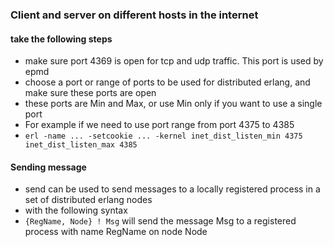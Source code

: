 ### Client and server on different hosts in the internet

#### take the following steps 

- make sure port 4369 is open for tcp and udp traffic. This port is used by epmd
- choose a port or range of ports to be used for distributed erlang, and make sure these ports are open
- these ports are Min and Max, or use Min only if you want to use a single port
- For example if we need to use port range from port 4375 to 4385
- <code>erl -name ... -setcookie ... -kernel inet_dist_listen_min 4375 inet_dist_listen_max 4385</code>


#### Sending message 

- send can be used to send messages to a locally registered process in a set of distributed erlang nodes
- with the following syntax
- <code>{RegName, Node} ! Msg</code> will send the message Msg to a registered process with name RegName on node Node
